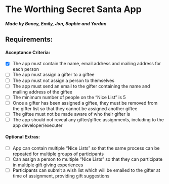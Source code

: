 # The Worthing Secret Santa App
##### *Made by Boney, Emily, Jon, Sophie and Yordan*

## Requirements:
#### Acceptance Criteria:
- [x] The app must contain the name, email address and mailing address for each person
- [ ] The app must assign a gifter to a giftee
- [ ] The app must not assign a person to themselves
- [ ] The app must send an email to the gifter containing the name and mailing address of the giftee
- [ ] The minimum number of people on the “Nice List” is 5
- [ ] Once a gifter has been assigned a giftee, they must be removed from the gifter list so that they cannot be assigned another giftee
- [ ] The giftee must not be made aware of who their gifter is
- [ ] The app should not reveal any gifter/giftee assignments, including to the app developer/executer

#### Optional Extras:
- [ ] App can contain multiple “Nice Lists” so that the same process can be repeated for multiple groups of participants
- [ ] Can assign a person to multiple “Nice Lists” so that they can participate in multiple gift giving experiences
- [ ] Participants can submit a wish list which will be emailed to the gifter at time of assignment, providing gift suggestions